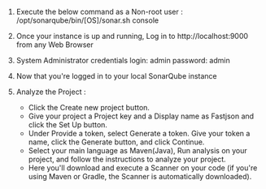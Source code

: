 1. Execute the below command as a Non-root user :
    /opt/sonarqube/bin/[OS]/sonar.sh console

2. Once your instance is up and running, Log in to http://localhost:9000 from any Web Browser

3. System Administrator credentials
    login: admin 
    password: admin

4. Now that you're logged in to your local SonarQube instance

5. Analyze the Project :
    - Click the Create new project button.
    - Give your project a Project key and a Display name as Fastjson and click the Set Up button.
    - Under Provide a token, select Generate a token. Give your token a name, click the Generate button, and click Continue.
    - Select your main language as Maven(Java), Run analysis on your project, and follow the instructions to analyze your project.
    - Here you'll download and execute a Scanner on your code (if you're using Maven or Gradle, the Scanner is automatically downloaded).
